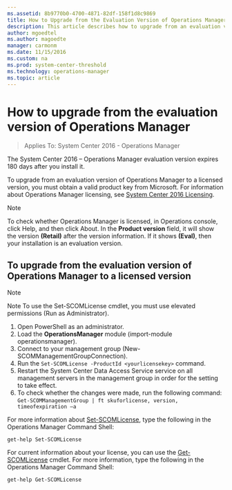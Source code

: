 ```yaml
---
ms.assetid: 8b9770b0-4700-4871-82df-158f1d8c9869
title: How to Upgrade from the Evaluation Version of Operations Manager 
description: This article describes how to upgrade from an evaluation version of Operations Manager 2016.
author: mgoedtel
ms.author: magoedte
manager: carmonm
ms.date: 11/15/2016
ms.custom: na
ms.prod: system-center-threshold
ms.technology: operations-manager
ms.topic: article
---
```


# How to upgrade from the evaluation version of Operations Manager

>Applies To: System Center 2016 - Operations Manager

The System Center 2016 – Operations Manager evaluation version expires 180 days after you install it. 

To upgrade from an evaluation version of Operations Manager to a licensed version, you must obtain a valid product key from Microsoft. For information about Operations Manager licensing, see [System Center 2016 Licensing](https://www.microsoft.com/cloud-platform/system-center-2016). 

> [!NOTE] 
> To check whether Operations Manager is licensed, in Operations console, click Help, and then click About. In the **Product version** field, it will show the version **(Retail)** after the version information.  If it shows **(Eval)**, then your installation is an evaluation version.  

## To upgrade from the evaluation version of Operations Manager to a licensed version

> [!NOTE]
> Note To use the Set-SCOMLicense cmdlet, you must use elevated permissions (Run as Administrator).

1. Open PowerShell as an administrator.
2. Load the **OperationsManager** module (import-module operationsmanager).
3. Connect to your management group (New-SCOMManagementGroupConnection).
4. Run the `Set-SCOMLicense -ProductId <yourlicensekey>` command.
5. Restart the System Center Data Access Service service on all management servers in the management group in order for the setting to take effect.  
6. To check whether the changes were made, run the following command: 
`Get-SCOMManagementGroup | ft skuforlicense, version, timeofexpiration –a`

For more information about [Set-SCOMLicense](https://technet.microsoft.com/library/hh920237.aspx), type the following in the Operations Manager Command Shell:

`get-help Set-SCOMLicense`

For current information about your license, you can use the [Get-SCOMLicense](https://technet.microsoft.com/library/hh920216.aspx) cmdlet. For more information, type the following in the Operations Manager Command Shell:

`get-help Get-SCOMLicense`
